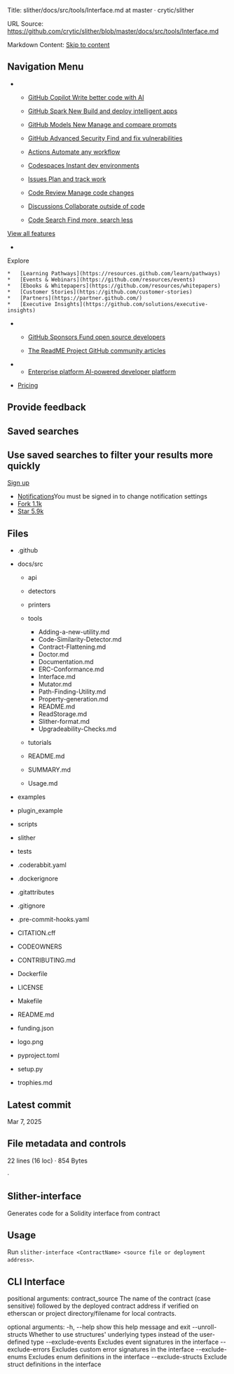 Title: slither/docs/src/tools/Interface.md at master · crytic/slither

URL Source: https://github.com/crytic/slither/blob/master/docs/src/tools/Interface.md

Markdown Content:
[Skip to content](https://github.com/crytic/slither/blob/master/docs/src/tools/Interface.md#start-of-content)

Navigation Menu
---------------

*   
    *   [GitHub Copilot Write better code with AI](https://github.com/features/copilot)
    *   [GitHub Spark New Build and deploy intelligent apps](https://github.com/features/spark)
    *   [GitHub Models New Manage and compare prompts](https://github.com/features/models)
    *   [GitHub Advanced Security Find and fix vulnerabilities](https://github.com/security/advanced-security)
    *   [Actions Automate any workflow](https://github.com/features/actions)

    *   [Codespaces Instant dev environments](https://github.com/features/codespaces)
    *   [Issues Plan and track work](https://github.com/features/issues)
    *   [Code Review Manage code changes](https://github.com/features/code-review)
    *   [Discussions Collaborate outside of code](https://github.com/features/discussions)
    *   [Code Search Find more, search less](https://github.com/features/code-search)

[View all features](https://github.com/features)

*   
Explore

    *   [Learning Pathways](https://resources.github.com/learn/pathways)
    *   [Events & Webinars](https://github.com/resources/events)
    *   [Ebooks & Whitepapers](https://github.com/resources/whitepapers)
    *   [Customer Stories](https://github.com/customer-stories)
    *   [Partners](https://partner.github.com/)
    *   [Executive Insights](https://github.com/solutions/executive-insights)

*   
    *   [GitHub Sponsors Fund open source developers](https://github.com/sponsors)

    *   [The ReadME Project GitHub community articles](https://github.com/readme)

*   
    *   [Enterprise platform AI-powered developer platform](https://github.com/enterprise)

*   [Pricing](https://github.com/pricing)

Provide feedback
----------------

Saved searches
--------------

Use saved searches to filter your results more quickly
------------------------------------------------------

[Sign up](https://github.com/signup?ref_cta=Sign+up&ref_loc=header+logged+out&ref_page=%2F%3Cuser-name%3E%2F%3Crepo-name%3E%2Fblob%2Fshow&source=header-repo&source_repo=crytic%2Fslither)

*   [Notifications](https://github.com/login?return_to=%2Fcrytic%2Fslither)You must be signed in to change notification settings
*   [Fork 1.1k](https://github.com/login?return_to=%2Fcrytic%2Fslither)
*   [Star 5.9k](https://github.com/login?return_to=%2Fcrytic%2Fslither)

Files
-----

*   .github 
*   docs/src 
    *   api 
    *   detectors 
    *   printers 
    *   tools 
        *   Adding-a-new-utility.md 
        *   Code-Similarity-Detector.md 
        *   Contract-Flattening.md 
        *   Doctor.md 
        *   Documentation.md 
        *   ERC-Conformance.md 
        *   Interface.md 
        *   Mutator.md 
        *   Path-Finding-Utility.md 
        *   Property-generation.md 
        *   README.md 
        *   ReadStorage.md 
        *   Slither-format.md 
        *   Upgradeability-Checks.md 

    *   tutorials 
    *   README.md 
    *   SUMMARY.md 
    *   Usage.md 

*   examples 
*   plugin_example 
*   scripts 
*   slither 
*   tests 
*   .coderabbit.yaml 
*   .dockerignore 
*   .gitattributes 
*   .gitignore 
*   .pre-commit-hooks.yaml 
*   CITATION.cff 
*   CODEOWNERS 
*   CONTRIBUTING.md 
*   Dockerfile 
*   LICENSE 
*   Makefile 
*   README.md 
*   funding.json 
*   logo.png 
*   pyproject.toml 
*   setup.py 
*   trophies.md 

Latest commit
-------------

Mar 7, 2025

File metadata and controls
--------------------------

22 lines (16 loc) · 854 Bytes

· [](https://github.com/crytic/slither/blob/master/CODEOWNERS#L1)

Slither-interface
-----------------

[](https://github.com/crytic/slither/blob/master/docs/src/tools/Interface.md#slither-interface)
Generates code for a Solidity interface from contract

Usage
-----

[](https://github.com/crytic/slither/blob/master/docs/src/tools/Interface.md#usage)
Run `slither-interface <ContractName> <source file or deployment address>`.

CLI Interface
-------------

[](https://github.com/crytic/slither/blob/master/docs/src/tools/Interface.md#cli-interface)

positional arguments:
  contract_source       The name of the contract (case sensitive) followed by the deployed contract address if verified on etherscan or project directory/filename for local contracts.

optional arguments:
  -h, --help            show this help message and exit
  --unroll-structs      Whether to use structures' underlying types instead of the user-defined type
 --exclude-events Excludes event signatures in the interface
 --exclude-errors Excludes custom error signatures in the interface
 --exclude-enums Excludes enum definitions in the interface
 --exclude-structs Exclude struct definitions in the interface
